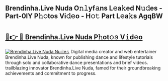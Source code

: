 ## Brendinha.Live Nuda O𝚗𝚕yf𝚊ns L𝚎a𝚔ed N𝚞𝚍es - Part-0lY P𝚑𝚘tos Vi𝚍𝚎o - H𝚘𝚝 Part L𝚎a𝚔s AgqBW

# <h2><a href="http://kf1sylx.oniu.top/?m=Brendinha.Live+Nuda">🔗👉 🔴 Brendinha.Live Nuda P𝚑ot𝚘𝚜 V𝚒d𝚎o</a></h2>

[![Brendinha.Live Nuda Nu𝚍e𝚜](https://i.imgur.com/0qMVB7G.gif)](http://kf1sylx.oniu.top/?m=Brendinha.Live+Nuda)
Digital media creator and web entertainer Brendinha.Live Nuda, known for publishing dance and lifestyle tutorials through solo and collaborative dance presentations and brief videos. trailblazing innovator Brendinha.Live Nuda, famed for their groundbreaking achievements and commitment to progress.  
